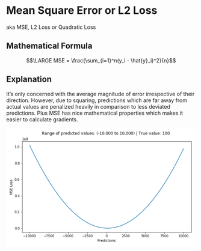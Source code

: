 # Mean Square Error or L2 Loss

aka MSE, L2 Loss or Quadratic Loss

## Mathematical Formula

$$\LARGE MSE = \frac{\sum_{i=1}^n(y_i - \hat{y}_i)^2}{n}$$

## Explanation

It’s only concerned with the average magnitude of error irrespective of their direction. However, due to squaring, predictions which are far away from actual values are penalized heavily in comparison to less deviated predictions. Plus MSE has nice mathematical properties which makes it easier to calculate gradients.

![](../../.gitbook/assets/mse.png)

